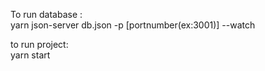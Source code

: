 To run database : <br/>
yarn json-server db.json -p [portnumber(ex:3001)] --watch


to run project:<br/>
yarn start

